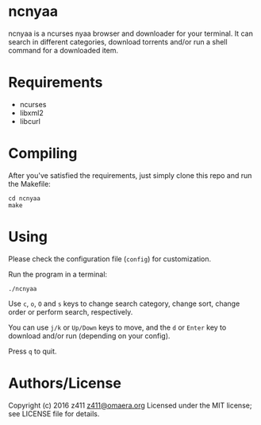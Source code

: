 # ncnyaa
ncnyaa is a ncurses nyaa browser and downloader for your terminal.
It can search in different categories, download torrents and/or run a shell command
for a downloaded item.

# Requirements
* ncurses
* libxml2
* libcurl

# Compiling
After you've satisfied the requirements, just simply clone this repo
and run the Makefile:

    cd ncnyaa
    make

# Using
Please check the configuration file (`config`) for customization.

Run the program in a terminal:

    ./ncnyaa

Use `c`, `o`, `O` and `s` keys to change search category, change sort, change order or perform search, respectively.

You can use `j/k` or `Up/Down` keys to move, and the `d` or `Enter` key to download and/or run (depending on your config).

Press `q` to quit.

# Authors/License
Copyright (c) 2016 z411 <z411@omaera.org>
Licensed under the MIT license; see LICENSE file for details.

